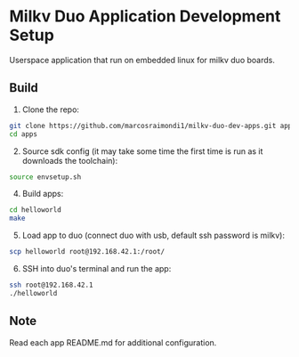 # Milkv Duo Application Development Setup
Userspace application that run on embedded linux for milkv duo boards.

## Build
1. Clone the repo:
```sh
git clone https://github.com/marcosraimondi1/milkv-duo-dev-apps.git apps
cd apps
```
2. Source sdk config (it may take some time the first time is run as it downloads the toolchain):
```sh
source envsetup.sh
```
4. Build apps:
```sh
cd helloworld
make
```
5. Load app to duo (connect duo with usb, default ssh password is milkv):
```sh
scp helloworld root@192.168.42.1:/root/
```
6. SSH into duo's terminal and run the app:
```sh
ssh root@192.168.42.1
./helloworld
```

## Note
Read each app README.md for additional configuration.
